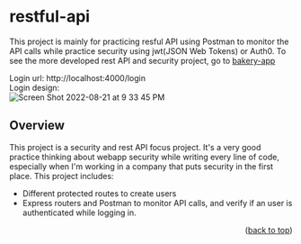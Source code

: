 <a name="readme-top"></a>
# restful-api
This project is mainly for practicing resful API using Postman to monitor the API calls while practice security using jwt(JSON Web Tokens) or Auth0. To see the more developed rest API and security project, go to <a href="https://github.com/ReneShen/bakery-app.git">bakery-app</a>

Login url: http://localhost:4000/login <br />
Login design: <br />
![Screen Shot 2022-08-21 at 9 33 45 PM](https://user-images.githubusercontent.com/96209918/185840349-0ca7f966-1432-4ae6-a190-105cde7ad623.png)

## Overview
<p>This project is a security and rest API focus project. It's a very good practice thinking about webapp security while writing every line of code, especially when I'm working in a company that puts security in the first place. This project includes:</p>
<ul>
  <li>Different protected routes to create users</li>
  <li>Express routers and Postman to monitor API calls, and verify if an user is authenticated while logging in.</li>
</ul>

<p align="right">(<a href="#readme-top">back to top</a>)</p>
